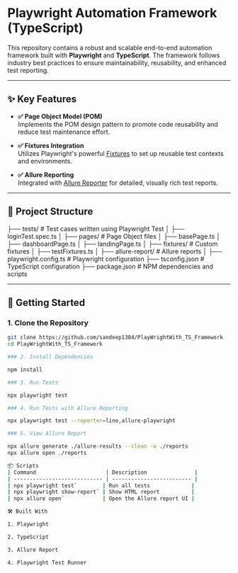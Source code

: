 # Playwright Automation Framework (TypeScript)

This repository contains a robust and scalable end-to-end automation framework built with **Playwright** and **TypeScript**. The framework follows industry best practices to ensure maintainability, reusability, and enhanced test reporting.

---

## ✨ Key Features

- **✅ Page Object Model (POM)**  
  Implements the POM design pattern to promote code reusability and reduce test maintenance effort.

- **✅ Fixtures Integration**  
  Utilizes Playwright's powerful [Fixtures](https://playwright.dev/docs/test-fixtures) to set up reusable test contexts and environments.

- **✅ Allure Reporting**  
  Integrated with [Allure Reporter](https://github.com/allure-framework/allure-js) for detailed, visually rich test reports.

---

## 📁 Project Structure

├── tests/ # Test cases written using Playwright Test
│ ├── loginTest.spec.ts
│
├── pages/ # Page Object files
│ ├── basePage.ts
│ ├── dashboardPage.ts
│ ├── landingPage.ts
│ 
├── fixtures/ # Custom fixtures
│ ├── testFixtures.ts
│ 
├── allure-report/ # Allure reports
│
├── playwright.config.ts # Playwright configuration
├── tsconfig.json # TypeScript configuration
├── package.json # NPM dependencies and scripts


---

## 🚀 Getting Started

### 1. Clone the Repository

```bash
git clone https://github.com/sandeep1384/PlayWrightWith_TS_Framework
cd PlayWrightWith_TS_Framework

### 2. Install Dependencies

npm install

### 3. Run Tests

npx playwright test

### 4. Run Tests with Allure Reporting

npx playwright test --reporter=line,allure-playwright

### 5. View Allure Report

npx allure generate ./allure-results --clean -o ./reports
npx allure open ./reports

📦 Scripts
| Command                      | Description               |
| ---------------------------- | ------------------------- |
| npx playwright test`        | Run all tests             |
| npx playwright show-report` | Show HTML report          |
| npx allure open`            | Open the Allure report UI |

🛠️ Built With

1. Playwright

2. TypeScript

3. Allure Report

4. Playwright Test Runner





